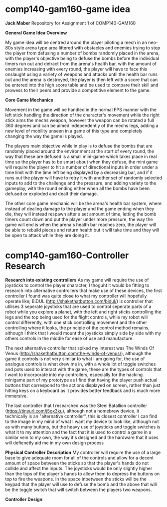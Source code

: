# comp140-gam160-game idea

**Jack Maber**
Repository for Assignment 1 of COMP140-GAM160

**General Game Idea Overview**

My game idea will be centred around the player piloting a mech in an neo-80s style arena type area littered with obstacles and enemies trying to stop the player from defusing a number of bombs randomly placed in the arena, with the player's objective being to defuse the bombs before the individual timers run out and detract from the arena's health bar, with the amount of enemies increasing with every round, the player will have to face this onslaught using a variety of weapons and attacks until the health bar runs out and the arena is destroyed, the player is then left with a score that can be entered into the high score table and be used to compare their skill and prowess to their peers and provide a competitive element to the game.

**Core Game Mechanics**

Movement in the game will be handled in the normal FPS manner with the left stick handling the direction  of the character's movement while the right stick aims the mechs weapon, however the weapon can be rotated a full 360 degrees and can be aimed independently of the mechs legs, adding a new level of mobility unseen in a game of this type and completely changing the way the game is played.

The players main objective while in play is to defuse the bombs that are randomly placed around the environment at the start of every round, the way that these are defused is a small mini-game which takes place in real time so the player has to be smart about when they defuse, the mini game will require the player to hit a number of directional inputs in order under a time limit with the time left being displayed by a decreasing bar, and if it runs out the player will have to retry it with another set of randomly selected inputs to add to the challenge and the pressure, and adding variety to the gameplay, with the round ending either when all the bombs have been defused or exploded and dealt their damage. 

The other core game mechanic will be the arena's health bar system, where instead of dealing damage to the player and the game ending when they die, they will instead respawn after a set amount of time, letting the bomb timers count down and put the player under more pressure, the way the game will end is when the arena's health bar reaches zero, the player will be able to rebuild pieces and return health but it will take time and they will be open to attack while they are doing it.  

# comp140-gam160-Controller Research

**Research into existing controllers**
As my game will require the use of joysticks to control the player character, I thoguht it would be fitting to research into alternative controllers that make use of these devices, the first controller I found was quite close to what my controller will hopefully operate like; BiDUL (http://shakethatbutton.com/bidul/) is controller that utilises 3 seperate joysticks that are used to control seperate parts of a robot while you explore a planet, with the left and right sticks controlling the legs and the top being used for the flight controls, while my robot will control differently, with one stick controlling movement and the other controlling where it looks, the principle of the control method remains, although I think that I would mount the joysticks simply side by side with my others controls in the middle for ease of use and manufacture. 

The next alternative controller that spiked my interest was The Winds Of Venus (http://shakethatbutton.com/the-winds-of-venus/), although the game it controls is not very similar to what I am going for, the use of analogue controls is what drew me in, with a whole lot of toggle switches and pots used to interact with the game, these are the types of controls that I want to incorporate into my controllers, especially for the hacking minigame part of my prototype as I find that having the player push actual buttons that correspond to the actions displayed on screen, rather than just hitting keys on a keyboard as it provides better feedback and is much more immersive. 

The last controller that I researched was the Steel Batallion controller (https://tinyurl.com/j5gx3ku), although not a homebrew device, it technically is an "alternative controller", this is closest controller I can find to the image in my mind of what I want my device to look like, although not as with many buttons, but the heavy use of joysticks and toggle switches is what it to my attention and the fact that it is used to control a game in a similar vein to my own, the way it's designed and the hardware that it uses will defienetly aid me in my own design process 

**Physical Controller Description**
My controller will require the use of a large base to give adequate room for all of the controls and allow for a decent amount of space between the sticks so that the player's hands do not collide and affect the inputs. The joysticks would be only slightly higher than the tops of the player's hands to allow them to depress the buttons on top to fire the weapons. In the space inbetween the sticks will be the keypad that the player will use to defuse the bomb and the above that will be the toggle switch that will switch between the players two weapons.  

**Controller Design**
![]()
